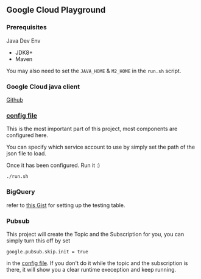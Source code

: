 ## Google Cloud Playground

### Prerequisites
Java Dev Env
- JDK8+
- Maven

You may also need to set the `JAVA_HOME` & `M2_HOME` in the `run.sh` script.

### Google Cloud java client
[Github](https://github.com/googleapis/google-cloud-java/tree/master/google-cloud-clients)

### [config file](https://github.com/bindiego/gcpplayground/blob/gcp/conf/config.properties)

This is the most important part of this project, most components are configured here.

You can specify which service account to use by simply set the path of the json file to load.

Once it has been configured. Run it :)

```
./run.sh
```

### BigQuery

refer to [this Gist](https://gist.github.com/bindiego/17898d41e98fae201ce2c1d1da3ba9fc) for setting up the testing table.

### Pubsub

This project will create the Topic and the Subscription for you, you can simply turn this off by set

```
google.pubsub.skip.init = true
```

in the [config file](https://github.com/bindiego/gcpplayground/blob/gcp/conf/config.properties). If you don't do it while the topic and the subscription is there, it will show you a clear runtime exeception and keep running. 
